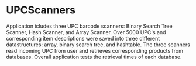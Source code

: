 # UPCScanners
Application icludes three UPC barcode scanners: Binary Search Tree Scanner, Hash Scanner, and Array Scanner.
Over 5000 UPC's and corresponding item descriptions were saved into three different datastructures: array, binary search tree, and hashtable. 
The three scanners read incoming UPC from user and retrieves corresponding products from databases.
Overall application tests the retrieval times of each database. 
